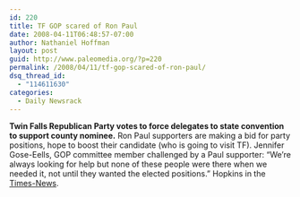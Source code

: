 ```yaml
---
id: 220
title: TF GOP scared of Ron Paul
date: 2008-04-11T06:48:57-07:00
author: Nathaniel Hoffman
layout: post
guid: http://www.paleomedia.org/?p=220
permalink: /2008/04/11/tf-gop-scared-of-ron-paul/
dsq_thread_id:
  - "114611630"
categories:
  - Daily Newsrack
---
```

**Twin Falls Republican Party votes to force delegates to state convention to support county nominee.** Ron Paul supporters are making a bid for party positions, hope to boost their candidate (who is going to visit TF). Jennifer Gose-Eells, GOP committee member challenged by a Paul supporter: &#8220;We&#8217;re always looking for help but none of these people were there when we needed it, not until they wanted the elected positions.&#8221; Hopkins in the [Times-News](http://www.magicvalley.com/articles/2008/04/11/news/local_state/134604.txt).